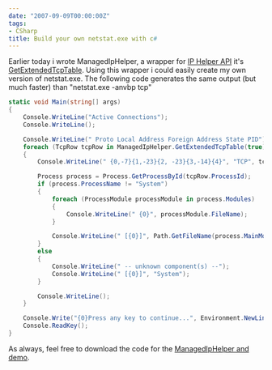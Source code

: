 ```yaml
---
date: "2007-09-09T00:00:00Z"
tags:
- CSharp
title: Build your own netstat.exe with c#
---
```

Earlier today i wrote ManagedIpHelper, a wrapper for [IP Helper API](http://msdn2.microsoft.com/en-us/library/aa366073.aspx) it's [GetExtendedTcpTable](http://msdn2.microsoft.com/en-us/library/aa365928.aspx). Using this wrapper i could easily create my own version of netstat.exe. The following code generates the same output (but much faster) than "netstat.exe -anvbp tcp"

```csharp
static void Main(string[] args)
{
	Console.WriteLine("Active Connections");
	Console.WriteLine();

	Console.WriteLine(" Proto Local Address Foreign Address State PID");
	foreach (TcpRow tcpRow in ManagedIpHelper.GetExtendedTcpTable(true))
	{
		Console.WriteLine(" {0,-7}{1,-23}{2, -23}{3,-14}{4}", "TCP", tcpRow.LocalEndPoint, tcpRow.RemoteEndPoint, tcpRow.State, tcpRow.ProcessId);

		Process process = Process.GetProcessById(tcpRow.ProcessId);
		if (process.ProcessName != "System")
		{
			foreach (ProcessModule processModule in process.Modules)
			{
				Console.WriteLine(" {0}", processModule.FileName);
			}

			Console.WriteLine(" [{0}]", Path.GetFileName(process.MainModule.FileName));
		}
		else
		{
			Console.WriteLine(" -- unknown component(s) --");
			Console.WriteLine(" [{0}]", "System");
		}

		Console.WriteLine();
	}

	Console.Write("{0}Press any key to continue...", Environment.NewLine);
	Console.ReadKey();
}
```

As always, feel free to download the code for the [ManagedIpHelper and demo](http://www.timvw.be/wp-content/code/csharp/managediphelperanddemo.zip).
